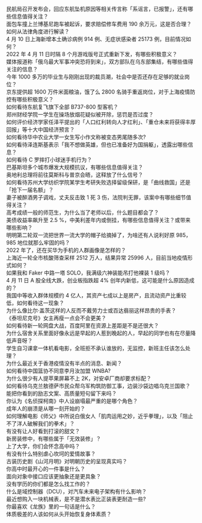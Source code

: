 民航局召开发布会，回应东航坠机原因等相关传言称「系谣言，已报警」，还有哪些信息值得关注？  
面包车撞上兰博基尼跑车被起诉，要求赔偿修车费用 190 余万元，这是否合理？如何从法律角度进行解读？  
4 月 10 日上海新增本土确诊病例 914 例、无症状感染者 25173 例，目前情况如何？  
2022 年 4 月 11 日时隔 8 个月游戏版号正式重新下发，有哪些积极意义？  
媒体报道称「俄乌最大军事冲突恐将到来」，双方部队在乌东部集结，有哪些值得关注的信息？  
今年 1000 多万的毕业生与刚刚出现的裁员潮，社会中是否还存在足够的就业岗位？  
京东提供超 1600 万件米面粮油，饿了么 2800 名骑手重返岗位，对于上海疫情防控有哪些积极意义？  
如何看待东航复飞旗下全部 B737-800 型客机？  
郑州财经学院一学生在操场放烟花疑似被开除，惩罚是否过度？  
如何评价经济学家任泽平提出的「人口红利转向人才红利」、「重仓未来将获得丰厚回报」等十大中国经济预言？  
如何看待华中农业大学一女生写小作文称被变态男尾随多次?  
如何看待泽连斯基表示「我不想做英雄，但也已准备好为国捐躯」，透露出哪些信息？  
如何看待 C 罗摔打小球迷手机行为？  
巴基斯坦多个城市爆发大规模抗议，有哪些信息值得关注？  
奥地利总理将前往莫斯科与普京会晤，这释放了什么信号？  
如何看待苏州大学纺织学院某学生考研失败选择留级保研，是「曲线救国」还是「抢下一届名额」？  
妻子被醉酒男子调戏，丈夫反击致 1 死 3 伤，法院判无罪，该案中有哪些细节值得关注？  
高考成绩一般的师范生，为什么当了老师以后，什么题目都会了？  
美债收益率飙升至 2.5 %，中美利差年内或倒挂，有哪些信息值得关注？或带来哪些影响？  
明明第二轮双一流把世界一流大学的帽子给摘掉了，为啥还有人说利好原 985，985 地位就那么牢固的吗？  
2022 年了，还在买华为手机的人群画像是怎样的？  
上海近一轮全市核酸筛查采样 2512 万人，结果异常 25996 人，目前当地疫情形式如何？  
如果我和 Faker 中路一塔 SOLO，我满级六神装能吊打他裸装 1 级吗？  
4 月 11 日 A 股全线大跌，创业板指跌超 4% 创年内新低，这可能是什么原因造成的？  
我国中等收入群体规模约 4 亿人，其资产七成以上是房产，且流动资产比重较低，如何看待这一现象？  
为什么像比尔·盖茨这样的人反而不戴劳力士或百达翡丽这样昂贵的手表？  
《泰坦尼克号》女主再瘦一点会不会更美？  
如何看待新一轮网盘大战，百度阿里在资源上差距是不是还很大？  
为什么宿舍关系里面好像永远是早起的人惹到晚起的人，早起的同学也有在尽量降低声音呀？  
学生自习课拿一体机看电影，全班拒不承认谁放的，无监控，新班主任该怎么处理？  
为什么最近关于香港疫情没有半点的消息、新闻？  
如何看待中国篮协不同意李月汝加盟 WNBA?  
为什么很少有人提苹果屏幕不上 2K，对安卓厂商却要求标配？  
如何看待乌克兰敖德萨市民众帮乌军构筑防御工事，边装沙袋边唱乌克兰国歌？  
能把你看到的励志文案、高质量短句留下来吗？  
你认为《名侦探柯南》中人设崩塌最严重的是哪个角色？  
成年人的崩溃是从哪一刻开始的？  
如何理解电影《师父》中所说白俄女人「肌肉运用之妙，近乎拳理」，以及「阻止不了洋人破解我们的拳术」？  
有没有让人好看到打滚的甜文？  
新房装修中，有哪些属于「无效装修」？  
上了大学，你们会怀念高中吗？  
有没有什么特别虐心坎坷的爱情故事？  
古装历史剧《山河月明》对明朝历史的呈现真实吗？  
你高中时最开心的一件事是什么？  
面向对象中接口应该更抽象还是更具象？  
没有学历的你们都是怎么找工作的？  
什么是域控制器（DCU），对汽车未来电子架构有什么影响？  
最近想购入一块机械表，是不是潜水表比正装表更耐造一些?  
你最喜欢《龙族》里的一句话是什么？  
体质极差的人该如何从头开始恢复身体素质？  
